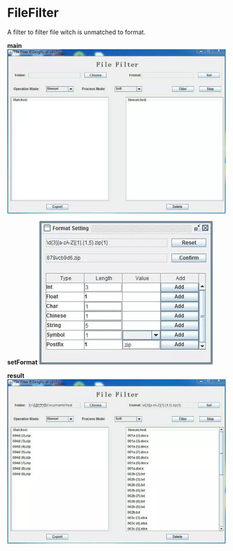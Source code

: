 # FileFilter
A filter to filter file witch is unmatched to format.

**main**
![](https://github.com/13608089849/FileFilter/blob/master/image/main.jpeg)

**setFormat**
![](https://github.com/13608089849/FileFilter/blob/master/image/setFormat.jpeg)

**result**
![](https://github.com/13608089849/FileFilter/blob/master/image/result.jpeg)
